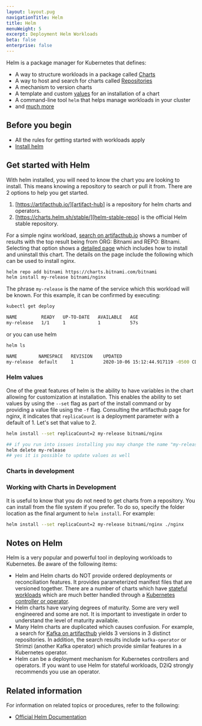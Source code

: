 ```yaml
---
layout: layout.pug
navigationTitle: Helm
title: Helm
menuWeight: 5
excerpt: Deployment Helm Workloads
beta: false
enterprise: false
---
```


Helm is a package manager for Kubernetes that defines:

- A way to structure workloads in a package called [Charts][charts]
- A way to host and search for charts called [Repositories][repositories]
- A mechanism to version charts
- A template and custom [values][values] for an installation of a chart
- A command-line tool `helm` that helps manage workloads in your cluster
- and [much more][helm-docs]

## Before you begin

- All the rules for getting started with workloads apply
- [Install helm][helm-install]

## Get started with Helm

With helm installed, you will need to know the chart you are looking to install. This means knowing a repository to search or pull it from. There are 2 options to help you get started.

1. [https://artifacthub.io/][artifact-hub] is a repository for helm charts and operators.
1. [https://charts.helm.sh/stable/][helm-stable-repo] is the official Helm stable repository.

For a simple nginx workload, [search on artifacthub.io][artifact-nginx] shows a number of results with the top result being from ORG: Bitnami and REPO: Bitnami. Selecting that option shows a [detailed page][artifact-nginx-detail] which includes how to install and uninstall this chart. The details on the page include the following which can be used to install nginx.

```bash
helm repo add bitnami https://charts.bitnami.com/bitnami
helm install my-release bitnami/nginx
```

The phrase `my-release` is the name of the service which this workload will be known. For this example, it can be confirmed by executing:

```bash
kubectl get deploy
```

```sh
NAME         READY   UP-TO-DATE   AVAILABLE   AGE
my-release   1/1     1            1           57s
```

or you can use helm

```bash
helm ls
```

```sh
NAME        NAMESPACE   REVISION    UPDATED                                 STATUS      CHART          APP VERSION
my-release  default     1           2020-10-06 15:12:44.917119 -0500 CDT    deployed    nginx-7.1.3    1.19.3
```

### Helm values

One of the great features of helm is the ability to have variables in the chart allowing for customization at installation. This enables the ability to set values by using the `--set` flag as part of the install command or by providing a value file using the `-f` flag. Consulting the artifacthub page for nginx, it indicates that `replicaCount` is a deployment parameter with a default of 1. Let's set that value to 2.

```bash
helm install --set replicaCount=2 my-release bitnami/nginx

## if you run into issues installing you may change the name "my-release" or uninstall the original deployment
helm delete my-release
## yes it is possible to update values as well
```

### Charts in development

### Working with Charts in Development

It is useful to know that you do not need to get charts from a repository. You can install from the file system if you prefer. To do so, specify the folder location as the final argument to `helm install`. For example:

```bash
helm install --set replicaCount=2 my-release bitnami/nginx ./nginx
```

## Notes on Helm

Helm is a very popular and powerful tool in deploying workloads to Kubernetes. Be aware of the following items:

- Helm and Helm charts do NOT provide ordered deployments or reconciliation features. It provides parameterized manifest files that are versioned together. There are a number of charts which have [stateful workloads](..) which are much better handled through a [Kubernetes controller or operator][operators].
- Helm charts have varying degrees of maturity. Some are very well engineered and some are not. It is important to investigate in order to understand the level of maturity available.
- Many Helm charts are duplicated which causes confusion. For example, a search for [Kafka on artifacthub][artifact-kafka] yields 3 versions in 3 distinct repositories. In addition, the search results include `kafka-operator` or Strimzi (another Kafka operator) which provide similar features in a Kubernetes operator.
- Helm can be a deployment mechanism for Kubernetes controllers and operators. If you want to use Helm for stateful workloads, D2iQ strongly recommends you use an operator.

## Related information

For information on related topics or procedures, refer to the following:

- [Official Helm Documentation][helm-docs]

[artifact-hub]: https://artifacthub.io/
[artifact-kafka]: https://artifacthub.io/packages/search?page=1&ts_query_web=kafka
[artifact-nginx]: https://artifacthub.io/packages/search?page=1&ts_query_web=nginx
[artifact-nginx-detail]: https://artifacthub.io/packages/helm/bitnami/nginx
[charts]: https://helm.sh/docs/topics/charts/
[helm-docs]: https://helm.sh/docs/
[helm-install]: https://helm.sh/docs/intro/install/
[helm-stable-repo]: https://charts.helm.sh/stable/
[operators]: ../operators
[repositories]: https://helm.sh/docs/topics/chart_repository/
[values]: https://helm.sh/docs/chart_template_guide/values_files/
